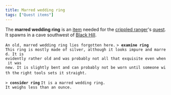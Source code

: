 ```yaml
---
title: Marred wedding ring
tags: ["Quest items"]
---
```

The **marred wedding ring** is an [item](item "wikilink") needed for the
[crippled ranger](Tower_Hills_Ranger_Guild "wikilink")'s
[quest](Quest#Lost_and_Found "wikilink"). It spawns in a cave southwest
of [Black Hill](Black_Hill "wikilink").

`An old, marred wedding ring lies forgotten here.`
`> `**`examine ring`**
`This ring is mostly made of silver, although it looks impure and marred. It is`
`evidently rather old and was probably not all that exquisite even when it was`
`new. It is slightly bent and can probably not be worn until someone with the`
`right tools sets it straight.`

`> `**`consider ring`**
`It is a marred wedding ring.`
`It weighs less than an ounce.`
